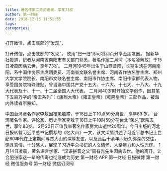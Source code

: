 ```yaml
---
title: 著名作家二月河逝世，享年73岁
author: 第一财经
date: 2018-12-15 11:51:55
tags: 
categories: 
---
```

打开微信，点击底部的“发现”，
<!-- more -->
打开微信，点击底部的“发现”，
使用“扫一扫”即可将网页分享至朋友圈。
据新华社报道，记者从河南省南阳市有关部门获悉，著名作家二月河（本名凌解放）于15日凌晨因病去世，享年73岁。
二月河1945年出生于山西昔阳，长期生活在河南南阳，系中国作协原主席团委员、河南省文联名誉主席、河南省作协名誉主席、郑州大学文学院院长、南阳市文联名誉主席、南阳市作协主席、南阳作家群代表人物，享受国务院特殊津贴，曾当选中国共产党十五大、十六大、十七大、十八大、十九大代表及十、十一、十二届全国人大代表。
二月河40岁时开始文学创作，因其笔下五百万字的“帝王系列”：《康熙大帝》《雍正皇帝》《乾隆皇帝》三部作品，被海内外读者所熟知。
 
 
 
中国台湾著名作家李敖因罹患脑瘤，于18日上午10点59分离世，享年83 岁。
台湾著名作家、评论家、历史学家李敖于18日上午10时59分在台北“荣总”医院去世，享年83岁。
2月20日正值我省著名作家贾大山逝世20周年。今日出版的河北日报转载习近平总书记撰写的《忆大山》一文，该文深情讲述了习近平总书记上世纪80年代在正定期间与贾大山的深厚友谊，以及此后十余年间历久弥深的交往，饱含真情，十分感人，展现了习近平总书记的人文情怀、人格魅力和人性光辉。
1月14日凌晨，著名语言学家、“汉语拼音之父”周有光先生因病去世。他的离开，让合肥张家这一辈的传奇也彻底成为历史
第一财经
APP
第一财经
日报微博
第一财经
微信服务号
第一财经
微信订阅号
